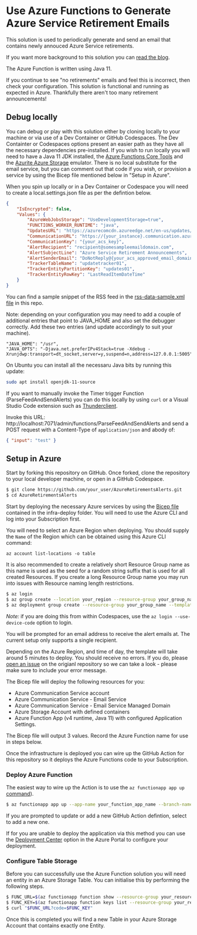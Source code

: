# Use Azure Functions to Generate Azure Service Retirement Emails

This solution is used to periodically generate and send an email that contains newly annouced Azure Service retirements. 

If you want more background to this solution you can [read the blog](https://blog.siliconvalve.com/2022/11/16/build-your-own-azure-retirements-email-alerts-service-using-java-azure-functions-and-communication-services/). 

The Azure Function is written using Java 11.

If you continue to see "no retirements" emails and feel this is incorrect, then check your configuration. This solution is functional and running as expected in Azure. Thankfully there aren't too many retirement announcements!

## Debug locally

You can debug or play with this solution either by cloning locally to your machine or via use of a Dev Container or GitHub Codespaces. The Dev Containter or Codespaces options present an easier path as they have all the necessary dependencies pre-installed. If you wish to run locally you will need to have a Java 11 JDK installed, the [Azure Functions Core Tools](https://learn.microsoft.com/en-us/azure/azure-functions/functions-run-local) and the [Azurite Azure Storage](https://learn.microsoft.com/azure/storage/common/storage-use-azurite) emulator. There is no local substitute for the email service, but you can comment out that code if you wish, or provision a service by using the Bicep file mentioned below in "Setup in Azure".

When you spin up locally or in a Dev Container or Codespace you will need to create a local.settings.json file as per the defintion below.

```json
{
    "IsEncrypted": false,
    "Values": {
        "AzureWebJobsStorage": "UseDevelopmentStorage=true",
        "FUNCTIONS_WORKER_RUNTIME": "java",
        "UpdatesURL": "https://azurecomcdn.azureedge.net/en-us/updates/feed/?updateType=retirements",
        "CommunicationURL": "https://{your_instance}.communication.azure.com/",
        "CommunicationKey": "{your_acs_key}",
        "AlertRecipient": "recipient@somesampleemaildomain.com",
        "AlertSubjectLine": "Azure Service Retirement Announcements",
        "AlertSenderEmail": "DoNotReply@{your_acs_approved_email_domain}.azurecomm.net",
        "TrackerTableName": "updatetracker01",
        "TrackerEntityPartitionKey": "updates01",
        "TrackerEntityRowKey": "LastReadItemDateTime"
    }
}
```

You can find a sample snippet of the RSS feed in the [rss-data-sample.xml file](rss-data-sample.xml) in this repo.

Note: depending on your configuration you may need to add a couple of additional entries that point to JAVA_HOME and also set the debugger correctly. Add these two entries (and update accordingly to suit your machine).

```
"JAVA_HOME": "/usr",
"JAVA_OPTS": "-Djava.net.preferIPv4Stack=true -Xdebug -Xrunjdwp:transport=dt_socket,server=y,suspend=n,address=127.0.0.1:5005"
```

On Ubuntu you can install all the necessaru Java bits by running this update:

```bash
sudo apt install openjdk-11-source
```

If you want to manually invoke the Timer trigger Function (ParseFeedAndSendAlerts) you can do this locally by using `curl` or a Visual Studio Code extension such as [Thunderclient](https://marketplace.visualstudio.com/items?itemName=rangav.vscode-thunder-client).

Invoke this URL: http://localhost:7071/admin/functions/ParseFeedAndSendAlerts and send a POST request with a Content-Type of `application/json` and abody of: 

```json
{ "input": "test" }
```

## Setup in Azure

Start by forking this repository on GitHub. Once forked, clone the repository to your local developer machine, or open in a GitHub Codespace.

```bash
$ git clone https://github.com/your_user/AzureRetirementsAlerts.git
$ cd AzureRetirementsAlerts
```

Start by deploying the necessary Azure services by using the [Bicep file](infra-deploy/deploy.bicep) contained in the infra-deploy folder. You will need to use the Azure CLI and log into your Subscription first.

You will need to select an Azure Region when deploying. You should supply the `Name` of the Region which can be obtained using this Azure CLI command:

```
az account list-locations -o table
```

It is also recommended to create a relatively short Resource Group name as this name is used as the seed for a random string suffix that is used for all created Resources. If you create a long Resource Group name you may run into issues with Resource naming length restrictions.

```bash
$ az login
$ az group create --location your_region --resource-group your_group_name
$ az deployment group create --resource-group your_group_name --template-file infra-deploy/deploy.bicep
```

_Note:_ if you are doing this from within Codespaces, use the `az login --use-device-code` option to login.

You will be prompted for an email address to receive the alert emails at. The current setup only supports a single recipient.

Depending on the Azure Region, and time of day, the template will take around 5 minutes to deploy. You should receive no errors. If you do, please [open an issue](https://github.com/sjwaight/AzureRetirementsAlerts/issues) on the origianl repository so we can take a look - please make sure to include your error message.

The Bicep file will deploy the following resources for you:

- Azure Communication Service account
- Azure Communication Service - Email Service
- Azure Communication Service - Email Service Managed Domain
- Azure Storage Account with defined containers
- Azure Function App (v4 runtime, Java 11) with configured Application Settings.

The Bicep file will output 3 values. Record the Azure Function name for use in steps below.

Once the infrastructure is deployed you can wire up the GitHub Action for this repository so it deploys the Azure Functions code to your Subscription.

### Deploy Azure Function

The easiest way to wire up the Action is to use the `az functionapp app up` [command](https://learn.microsoft.com/cli/azure/functionapp/app?view=azure-cli-latest#az-functionapp-app-up)).

```bash
$ az functionapp app up --app-name your_function_app_name --branch-name main --repository  https://github.com/your_user/AzureRetirementsAlerts.git 
```

If you are prompted to update or add a new GitHub Action defintion, select to add a new one.

If for you are unable to deploy the application via this method you can use the [Deployment Center](https://learn.microsoft.com/azure/azure-functions/functions-continuous-deployment) option in the Azure Portal to configure your deployment.

### Configure Table Storage

Before you can successfully use the Azure Function solution you will need an entity in an Azure Storage Table. You can initialise this by performing the following steps.

```bash
$ FUNC_URL=$(az functionapp function show --resource-group your_resource_group --name your_function_app_name --function-name InitialiseTableStorage --function-name InitialiseTableStorage --query invokeUrlTemplate --output tsv)
$ FUNC_KEY=$(az functionapp function keys list --resource-group your_resource_group --name your_function_app_name --function-name InitialiseTableStorage --query default --output tsv)
$ curl "$FUNC_URL?code=$FUNC_KEY"
```

Once this is completed you will find a new Table in your Azure Storage Account that contains exactly one Entity.
